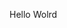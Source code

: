 Hello Wolrd









































































































































































































































































































































































































































































































































































































































































































































































































































































































































































































































































































































































































































































































































































































































































































































































































































































































































































































































































































































































































































































































































































































































































































































































































































































































































































































































































































































































































































































































































































































































































































































































































































































































































































































































































































































































































































































































































































































































































































































































































































































































































































































































































































































































































































































































































































































































































































































































































































































































































































